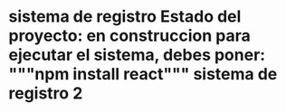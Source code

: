 <h1>sistema de registro</hi>                                    
Estado del proyecto: en construccion
para ejecutar el sistema, debes poner:
"""npm install react"""
sistema de registro 2
